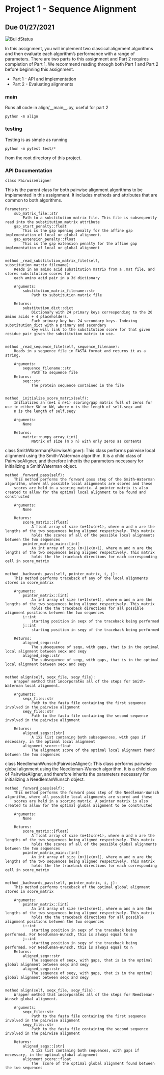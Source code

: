 # Project 1 - Sequence Alignment
## Due 01/27/2021

![BuildStatus](https://github.com/rle1323/Project1/workflows/HW1/badge.svg?event=push)

In this assignment, you will implement two classical alignment algorithms and then evaluate each algorithm’s performance with a range of parameters. There are two parts to this assignment and Part 2 requires completion of Part 1. We recommend reading through both Part 1 and Part 2 before beginning this assignment. 

* Part 1 - API and implementation
* Part 2 - Evaluating alignments

### main
Runs all code in align/\_\_main\_\_.py, useful for part 2
```
python -m align
```

### testing
Testing is as simple as running
```
python -m pytest test/*
```
from the root directory of this project.

### API Documentation

```
class PairwiseAligner
```
   This is the parent class for both pairwise alignment algorithms to be implemented in this assignment.
   It includes methods and attributes that are common to both algorithms.

    Parameters:
        sub_matrix_file::str
            Path to a substitution matrix file. This file is subsequently read into the substitution_matrix attribute
        gap_start_penalty::float
            This is the gap opening penalty for the affine gap implementation of local or global alignment.
        gap_extension_penalty::float
            This is the gap extension penalty for the affine gap implementation of local or global alignment
   
   
    method _read_substitution_matrix_file(self, substitution_matrix_filename):
        Reads in an amino acid substitution matrix from a .mat file, and stores substitution scores for 
        each amino acid pair in a 3d dictionary

        Arguments:
            substitution_matrix_filename::str
                Path to substitution matrix file
        
        Returns:
            substitution_dict::dict
                Dictionary with 24 primary keys corresponding to the 20 amino acids + 4 placeholders.
                Each primary key has 24 secondary keys. Indexing substitution_dict with a primary and secondary
                key will link to the substitution score for that given residue pair given the substitution matrix in use. 
  
  
    method _read_sequence_file(self, sequence_filename):
        Reads in a sequence file in FASTA format and returns it as a string.
        
        Arguments:
            sequence_filename::str
                Path to sequence file
        Returns:
            seq::str
                The protein sequence contained in the file
                
                
    method _initialize_score_matrix(self):
        Initializes an (m+1 x n+1) scoring/gap matrix full of zeros for use in either SW or NW, where m is the length of self.seqx and 
        n is the length of self.seqy
        
        Arguments:
            None
        
        Returns: 
            matrix::numpy array (int)
                Matrix of size (m x n) with only zeros as contents 
                
class SmithWaterman(PairwiseAligner):
    This class performs pairwise local alignment using the Smith-Waterman algorithm. It is a child class of PairwiseAligner, and therefore inherits
    the parameters necessary for initializing a SmithWaterman object.         

    method _forward_pass(self):
        This method performs the forward pass step of the Smith-Waterman algorithm, where all possible local alignments are scored and these 
        scores are held in a scoring matrix. A pointer matrix is also created to allow for the optimal local alignment to be found and constructed

        Arguments:
            None

        Returns:
            score_matrix::[float]
                A float array of size (m+1)x(n+1), where m and n are the lengths of the two sequences being aligned respectively. This matrix
                holds the scores of all of the possible local alignments between the two sequences
            pointer_matrix_main::[int]
                An int array of size (m+1)x(n+1), where m and n are the lengths of the two sequences being aligned respectively. This matrix
                holds the the traceback directions for each corresponding cell in score_matrix
                
                
    method _backwards_pass(self, pointer_matrix, i, j):
        This method performs traceback of any of the local alignments stored in score_matrix

        Arguments:
            pointer_matrix::[int]
                An int array of size (m+1)x(n+1), where m and n are the lengths of the two sequences being aligned respectively. This matrix
                holds the the traceback directions for all possible alignment positions between the two sequences
            i::int
                starting position in seqx of the traceback being performed
            j::int
                starting position in seqy of the traceback being performed
        
        Returns:
            aligned_seqx::str
                The subsequence of seqx, with gaps, that is in the optimal local alignment between seqx and seqy
            aligned_seqy::str
                The subsequence of seqy, with gaps, that is in the optimal local alignment between seqx and seqy
                
                
    method align(self, seqx_file, seqy_file):
        Wrapper method that incorporates all of the steps for Smith-Waterman local alignment.

        Arguments:
            seqx_file::str
                Path to the fasta file containing the first sequence involved in the pairwise alignment
            seqy_file::str
                Path to the fasta file containing the second sequence involved in the pairwise alignment
        
        Returns:
            aligned_seqs::[str]
                A 1x2 list contaning both subsequences, with gaps if necessary, in the optimal local alignment
            alignment_score::float
                The alignment score of the optimal local alignment found between the two sequences      


class NeedlemanWunsch(PairwiseAligner):
    This class performs pairwise global alignment using the Needleman-Wunsch algorithm. It is a child class of PairwiseAligner, and therefore inherits
    the parameters necessary for initializing a NeedlemanWunsch object.

    method _forward_pass(self):
        This method performs the forward pass step of the Needleman-Wunsch algorithm, where all possible local alignments are scored and these 
        scores are held in a scoring matrix. A pointer matrix is also created to allow for the optimal global alignment to be constructed

        Arguments:
            None

        Returns:
            score_matrix::[float]
                A float array of size (m+1)x(n+1), where m and n are the lengths of the two sequences being aligned respectively. This matrix
                holds the scores of all of the possible global alignments between the two sequences
            pointer_matrix_main::[int]
                An int array of size (m+1)x(n+1), where m and n are the lengths of the two sequences being aligned respectively. This matrix
                holds the the traceback directions for each corresponding cell in score_matrix
                
                
    method _backwards_pass(self, pointer_matrix, i, j):
        This method performs traceback of the optimal global alignment stored in score_matrix

        Arguments:
            pointer_matrix::[int]
                An int array of size (m+1)x(n+1), where m and n are the lengths of the two sequences being aligned respectively. This matrix
                holds the the traceback directions for all possible alignment positions between the two sequences
            i::int
                starting position in seqx of the traceback being performed. For Needleman-Wunsch, this is always equal to m
            j::int
                starting position in seqy of the traceback being performed. For Needleman-Wunsch, this is always equal to n
        Returns:
            aligned_seqx::str
                The sequence of seqx, with gaps, that is in the optimal global alignment between seqx and seqy
            aligned_seqy::str
                The sequence of seqy, with gaps, that is in the optimal global alignment between seqx and seqy
          
          
    method align(self, seqx_file, seqy_file):
        Wrapper method that incorporates all of the steps for Needleman-Wunsch global alignment.

        Arguments:
            seqx_file::str
                Path to the fasta file containing the first sequence involved in the pairwise alignment
            seqy_file::str
                Path to the fasta file containing the second sequence involved in the pairwise alignment
        
        Returns:
            aligned_seqs::[str]
                A 1x2 list contaning both sequences, with gaps if necessary, in the optimal global alignment
            alignment_score::float
                The  score of the optimal global alignment found between the two sequences
